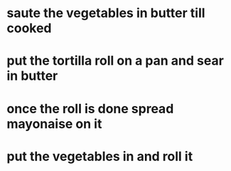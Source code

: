# saute the vegetables in butter till cooked
# put the tortilla roll on a pan and sear in butter
# once the roll is done spread mayonaise on it
# put the vegetables in and roll it
